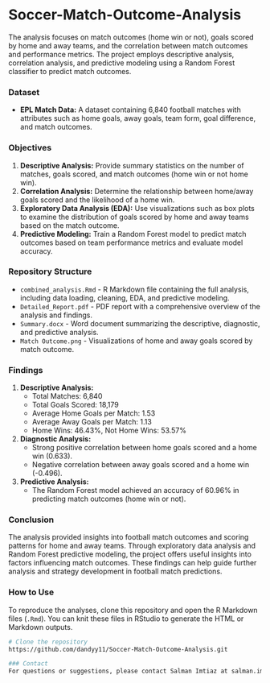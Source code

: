 # Soccer-Match-Outcome-Analysis
The analysis focuses on match outcomes (home win or not), goals scored by home and away teams, and the correlation between match outcomes and performance metrics. The project employs descriptive analysis, correlation analysis, and predictive modeling using a Random Forest classifier to predict match outcomes.

### Dataset
- **EPL Match Data:** A dataset containing 6,840 football matches with attributes such as home goals, away goals, team form, goal difference, and match outcomes.

### Objectives
1. **Descriptive Analysis:** Provide summary statistics on the number of matches, goals scored, and match outcomes (home win or not home win).
2. **Correlation Analysis:** Determine the relationship between home/away goals scored and the likelihood of a home win.
3. **Exploratory Data Analysis (EDA):** Use visualizations such as box plots to examine the distribution of goals scored by home and away teams based on the match outcome.
4. **Predictive Modeling:** Train a Random Forest model to predict match outcomes based on team performance metrics and evaluate model accuracy.

### Repository Structure
- `combined_analysis.Rmd` - R Markdown file containing the full analysis, including data loading, cleaning, EDA, and predictive modeling.
- `Detailed_Report.pdf` - PDF report with a comprehensive overview of the analysis and findings.
- `Summary.docx` - Word document summarizing the descriptive, diagnostic, and predictive analysis.
- `Match Outcome.png` - Visualizations of home and away goals scored by match outcome.

### Findings
1. **Descriptive Analysis:** 
   - Total Matches: 6,840
   - Total Goals Scored: 18,179
   - Average Home Goals per Match: 1.53
   - Average Away Goals per Match: 1.13
   - Home Wins: 46.43%, Not Home Wins: 53.57%
2. **Diagnostic Analysis:** 
   - Strong positive correlation between home goals scored and a home win (0.633).
   - Negative correlation between away goals scored and a home win (-0.496).
3. **Predictive Analysis:** 
   - The Random Forest model achieved an accuracy of 60.96% in predicting match outcomes (home win or not).

### Conclusion
The analysis provided insights into football match outcomes and scoring patterns for home and away teams. Through exploratory data analysis and Random Forest predictive modeling, the project offers useful insights into factors influencing match outcomes. These findings can help guide further analysis and strategy development in football match predictions.

### How to Use
To reproduce the analyses, clone this repository and open the R Markdown files (`.Rmd`). You can knit these files in RStudio to generate the HTML or Markdown outputs.
```bash
# Clone the repository
https://github.com/dandyy11/Soccer-Match-Outcome-Analysis.git

### Contact
For questions or suggestions, please contact Salman Imtiaz at salman.imtiaz414@gmail.com
